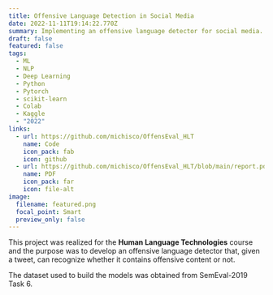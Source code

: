 ```yaml
---
title: Offensive Language Detection in Social Media
date: 2022-11-11T19:14:22.770Z
summary: I﻿mplementing an offensive language detector for social media.
draft: false
featured: false
tags:
  - ML
  - NLP
  - Deep Learning
  - Python
  - Pytorch
  - scikit-learn
  - Colab
  - Kaggle
  - "2022"
links:
  - url: https://github.com/michisco/OffensEval_HLT
    name: Code
    icon_pack: fab
    icon: github
  - url: https://github.com/michisco/OffensEval_HLT/blob/main/report.pdf
    name: PDF
    icon_pack: far
    icon: file-alt
image:
  filename: featured.png
  focal_point: Smart
  preview_only: false
---
```

This project was realized for the **Human Language Technologies** course and the purpose was to develop an offensive language detector that, given a tweet, can recognize whether it contains offensive content or not.

The dataset used to build the models was obtained from SemEval-2019 Task 6.